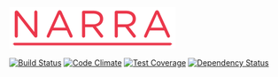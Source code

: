 ![grape logo](narra.png)

[![Build Status](https://travis-ci.org/CAS-FAMU/narra-core.svg?branch=master)](https://travis-ci.org/CAS-FAMU/narra-core) [![Code Climate](https://codeclimate.com/github/CAS-FAMU/narra-core/badges/gpa.svg)](https://codeclimate.com/github/CAS-FAMU/narra-core) [![Test Coverage](https://codeclimate.com/github/CAS-FAMU/narra-core/badges/coverage.svg)](https://codeclimate.com/github/CAS-FAMU/narra-core) [![Dependency Status](https://gemnasium.com/CAS-FAMU/narra-core.png)](https://gemnasium.com/CAS-FAMU/narra-core)
